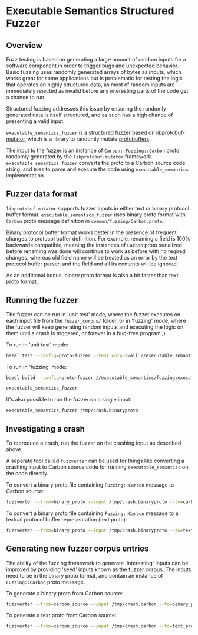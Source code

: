 # Executable Semantics Structured Fuzzer

<!--
Part of the Carbon Language project, under the Apache License v2.0 with LLVM
Exceptions. See /LICENSE for license information.
SPDX-License-Identifier: Apache-2.0 WITH LLVM-exception
-->

## Overview

Fuzz testing is based on generating a large amount of random inputs for a
software component in order to trigger bugs and unexpected behavior. Basic
fuzzing uses randomly generated arrays of bytes as inputs, which works great for
some applications but is problematic for testing the logic that operates on
highly structured data, as most of random inputs are immediately rejected as
invalid before any interesting parts of the code get a chance to run.

Structured fuzzing addresses this issue by ensuring the randomly generated data
is itself structured, and as such has a high chance of presenting a valid input.

`executable_semantics_fuzzer` is a structured fuzzer based on
[libprotobuf-mutator](https://github.com/google/libprotobuf-mutator), which is a
library to randomly mutate
[protobuffers](https://github.com/protocolbuffers/protobuf).

The input to the fuzzer is an instance of `Carbon::Fuzzing::Carbon` proto
randomly generated by the `libprotobuf-mutator` framework.
`executable_semantics_fuzzer` converts the proto to a Carbon source code string,
and tries to parse and execute the code using `executable_semantics`
implementation.

## Fuzzer data format

`libprotobuf-mutator` supports fuzzer inputs in either text or binary protocol
buffer format. `executable_semantics_fuzzer` uses binary proto format with
`Carbon` proto message definition in `common/fuzzing/Carbon.proto`.

Binary protocol buffer format works better in the presence of frequent changes
to protocol buffer definition. For example, renaming a field is 100% backwards
compatible, meaning the instances of `Carbon` proto serialized before renaming
was done will continue to work as before with no reqired changes, whereas old
field name will be treated as an error by the text protocol buffer parser, and
the field and all its contents will be ignored.

As an additional bonus, binary proto format is also a bit faster than text proto
format.

## Running the fuzzer

The fuzzer can be run in 'unit test' mode, where the fuzzer executes on each
input file from the `fuzzer_corpus/` folder, or in 'fuzzing' mode, where the
fuzzer will keep generating random inputs and executing the logic on them until
a crash is triggered, or forever in a bug-free program ;).

To run in 'unit test' mode:

```bash
bazel test --config=proto-fuzzer --test_output=all //executable_semantics/fuzzing:executable_semantics_fuzzer
```

To run in 'fuzzing' mode:

```bash
bazel build --config=proto-fuzzer //executable_semantics/fuzzing:executable_semantics_fuzzer

executable_semantics_fuzzer
```

It's also possible to run the fuzzer on a single input:

```bash
executable_semantics_fuzzer /tmp/crash.binaryproto
```

## Investigating a crash

To reproduce a crash, run the fuzzer on the crashing input as described above.

A separate tool called `fuzzverter` can be used for things like converting a
crashing input to Carbon source code for running `executable_semantics` on the
code directly.

To convert a binary proto file containing `Fuzzing::Carbon` message to Carbon
source:

```bash
fuzzverter --from=binary_proto --input /tmp/crash.binaryproto --to=carbon_source
```

To convert a binary proto file containing `Fuzzing::Carbon` message to a textual
protocol buffer representation (text proto):

```bash
fuzzverter --from=binary_proto --input /tmp/crash.binaryproto --to=text_proto
```

## Generating new fuzzer corpus entries

The ability of the fuzzing framework to generate 'interesting' inputs can be
improved by providing 'seed' inputs known as the fuzzer corpus. The inputs need
to be in the binary proto format, and contain an instance of `Fuzzing::Carbon`
proto message.

To generate a binary proto from Carbon source:

```bash
fuzzverter --from=carbon_source --input /tmp/crash.carbon --to=binary_proto --output /tmp/crash.binaryproto
```

To generate a text proto from Carbon source:

```bash
fuzzverter --from=carbon_source --input /tmp/crash.carbon --to=text_proto
```
